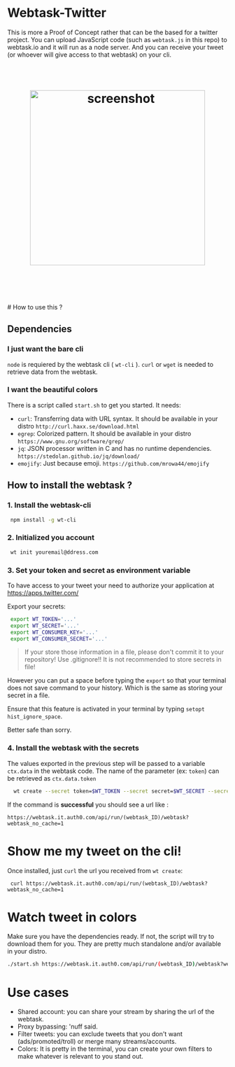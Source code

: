 # Webtask-Twitter

This is more a Proof of Concept rather that can be the based for a twitter project.
You can upload JavaScript code (such as `webtask.js` in this repo) to webtask.io and it will run as a node server.
And you can receive your tweet (or whoever will give access to that webtask) on your cli.
<h1 align="center">
	<br>
	<img width="400" src="https://rawgit.com/veggiemonk/webtask-twitter/master/screenshot.png" alt="screenshot">
	<br>
	<br>
	<br>
</h1>
# How to use this ?

## Dependencies

### I just want the bare cli

`node` is requiered by the webtask cli ( `wt-cli` ).
`curl` or `wget` is needed to retrieve data from the webtask.

### I want the beautiful colors

There is a script called `start.sh` to get you started.
It needs:
  - `curl`: Transferring data with URL syntax. It should be available in your distro `http://curl.haxx.se/download.html`
  - `egrep`: Colorized pattern. It should be available in your distro `https://www.gnu.org/software/grep/`
  - `jq`: JSON processor written in C and has no runtime dependencies. `https://stedolan.github.io/jq/download/`
  - `emojify`: Just because emoji. `https://github.com/mrowa44/emojify`

## How to install the webtask ?

### 1. Install the webtask-cli

```sh
 npm install -g wt-cli
```

### 2. Initialized you account

```sh
 wt init youremail@ddress.com
```

### 3. Set your token and secret as environment variable

To have access to your tweet your need to authorize your application at https://apps.twitter.com/

Export your secrets:

```sh
 export WT_TOKEN='...'
 export WT_SECRET='...'
 export WT_CONSUMER_KEY='...'
 export WT_CONSUMER_SECRET='...'
```

> If your store those information in a file, please don't commit it to your repository! Use .gitignore!!
  It is not recommended to store secrets in file! 
  
However you can put a space before typing the `export` so that your terminal does not save command to your history. 
Which is the same as storing your secret in a file. 

Ensure that this feature is activated in your terminal by typing  `setopt hist_ignore_space`.   

Better safe than sorry.



### 4. Install the webtask with the secrets

The values exported in the previous step will be passed to a variable `ctx.data` in the webtask code.
The name of the parameter (ex: `token`) can be retrieved as `ctx.data.token`

```sh
  wt create --secret token=$WT_TOKEN --secret secret=$WT_SECRET --secret consumerKey=$WT_CONSUMER_KEY --secret consumerSecret=$WT_CONSUMER_SECRET webtask.js
```

If the command is **successful** you should see a url like :
```
https://webtask.it.auth0.com/api/run/(webtask_ID)/webtask?webtask_no_cache=1
```

# Show me my tweet on the cli!

Once installed, just `curl` the url you received from `wt create`:
```
 curl https://webtask.it.auth0.com/api/run/(webtask_ID)/webtask?webtask_no_cache=1
```

# Watch tweet in colors

Make sure you have the dependencies ready. If not, the script will try to download them for you. They are pretty much standalone and/or available in your distro.

```sh
./start.sh https://webtask.it.auth0.com/api/run/(webtask_ID)/webtask?webtask_no_cache=1
```

# Use cases

* Shared account: you can share your stream by sharing the url of the webtask.
* Proxy bypassing: 'nuff said.
* Filter tweets: you can exclude tweets that you don't want (ads/promoted/troll) or merge many streams/accounts.
* Colors: It is pretty in the terminal, you can create your own filters to make whatever is relevant to you stand out.
